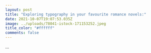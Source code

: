 ```yaml
---
layout: post
title: "Exploring typography in your favourite romance novels:"
date: 2021-10-07T19:07:53.035Z
image: ../uploads/78041-istock-171153252.jpeg
title_color: "#ffffff"
comments: false
---
```

...